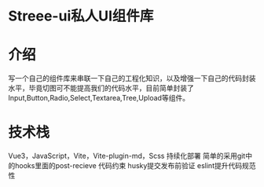 # Streee-ui私人UI组件库


# 介绍
写一个自己的组件库来串联一下自己的工程化知识，以及增强一下自己的代码封装水平，毕竟切图可不能提高我们的代码水平，目前简单封装了Input,Button,Radio,Select,Textarea,Tree,Upload等组件。

# 技术栈
Vue3，JavaScript，Vite，Vite-plugin-md，Scss
持续化部署 简单的采用git中的hooks里面的post-recieve
代码约束 husky提交发布前验证 eslint提升代码规范性
